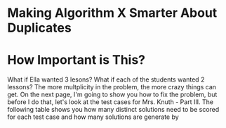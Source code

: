 # Making Algorithm X Smarter About Duplicates




# How Important is This?

What if Ella wanted 3 lesons? What if each of the students wanted 2 lessons? The more multplicity in the problem, the more crazy things can get. On the next page, I'm going to show you how to fix the problem, but before I do that, let's look at the test cases for Mrs. Knuth - Part III. The following table shows you how many distinct solutions need to be scored for each test case and how many solutions are generate by 


